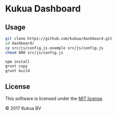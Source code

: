 # Kukua Dashboard

## Usage

```bash
git clone https://github.com/kukua/dashboard.git
cd dashboard/
cp src/js/config.js.example src/js/config.js
chmod 600 src/js/config.js

npm install
grunt copy
grunt build
```

## License

This software is licensed under the [MIT license](https://github.com/kukua/dashboard/blob/master/LICENSE).

© 2017 Kukua BV
